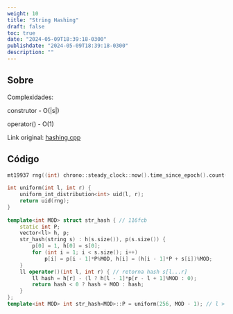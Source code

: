 ```yaml
---
weight: 10
title: "String Hashing"
draft: false
toc: true
date: "2024-05-09T18:39:18-0300"
publishdate: "2024-05-09T18:39:18-0300"
description: ""
---
```


## Sobre
 Complexidades:

 construtor - O(|s|)

 operator() - O(1)



Link original: [hashing.cpp](https://github.com/brunomaletta/Biblioteca/tree/master/Codigo/Strings/hashing.cpp)

## Código
```cpp
mt19937 rng((int) chrono::steady_clock::now().time_since_epoch().count());
 
int uniform(int l, int r) {
	uniform_int_distribution<int> uid(l, r);
	return uid(rng);
}
 
template<int MOD> struct str_hash { // 116fcb
	static int P;
	vector<ll> h, p;
	str_hash(string s) : h(s.size()), p(s.size()) {
		p[0] = 1, h[0] = s[0];
		for (int i = 1; i < s.size(); i++)
			p[i] = p[i - 1]*P%MOD, h[i] = (h[i - 1]*P + s[i])%MOD;
	}
	ll operator()(int l, int r) { // retorna hash s[l...r]
		ll hash = h[r] - (l ? h[l - 1]*p[r - l + 1]%MOD : 0);
		return hash < 0 ? hash + MOD : hash;
	}
};
template<int MOD> int str_hash<MOD>::P = uniform(256, MOD - 1); // l > |sigma|
```
